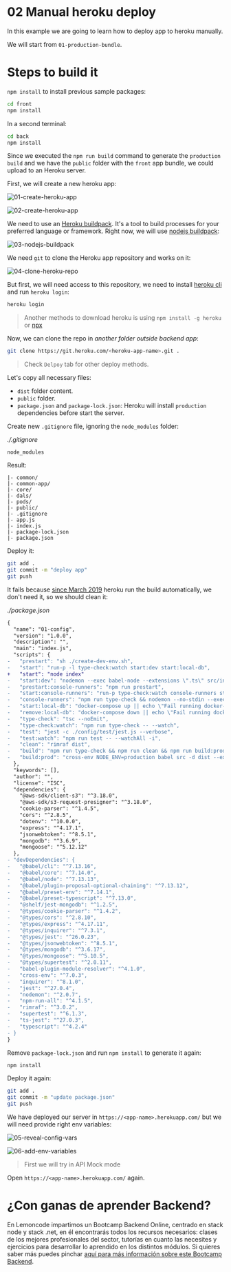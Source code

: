 # 02 Manual heroku deploy

In this example we are going to learn how to deploy app to heroku manually.

We will start from `01-production-bundle`.

# Steps to build it

`npm install` to install previous sample packages:

```bash
cd front
npm install

```

In a second terminal:

```bash
cd back
npm install

```

Since we executed the `npm run build` command to generate the `production build` and we have the `public` folder with the `front` app bundle, we could upload to an Heroku server.

First, we will create a new heroku app:

![01-create-heroku-app](./readme-resources/01-create-heroku-app.png)

![02-create-heroku-app](./readme-resources/02-create-heroku-app.png)

We need to use an [Heroku buildpack](https://elements.heroku.com/buildpacks). It's a tool to build processes for your preferred language or framework. Right now, we will use [nodejs buildpack](https://elements.heroku.com/buildpacks/heroku/heroku-buildpack-nodejs):

![03-nodejs-buildpack](./readme-resources/03-nodejs-buildpack.png)

We need `git` to clone the Heroku app repository and works on it:

![04-clone-heroku-repo](./readme-resources/04-clone-heroku-repo.png)

But first, we will need access to this repository, we need to install [heroku cli](https://devcenter.heroku.com/articles/heroku-cli#download-and-install) and run `heroku login`:

```bash
heroku login
```

> Another methods to download heroku is using `npm install -g heroku` or [npx](https://github.com/npm/npx)

Now, we can clone the repo in _another folder outside backend app_:

```bash
git clone https://git.heroku.com/<heroku-app-name>.git .
```

> Check `Delpoy` tab for other deploy methods.

Let's copy all necessary files:

- `dist` folder content.
- `public` folder.
- `package.json` and `package-lock.json`: Heroku will install `production` dependencies before start the server.

Create new `.gitignore` file, ignoring the `node_modules` folder:

_./.gitignore_

```
node_modules

```

Result:

```
|- common/
|- common-app/
|- core/
|- dals/
|- pods/
|- public/
|- .gitignore
|- app.js
|- index.js
|- package-lock.json
|- package.json

```

Deploy it:

```bash
git add .
git commit -m "deploy app"
git push

```

It fails because [since March 2019](https://devcenter.heroku.com/changelog-items/1557) heroku run the build automatically, we don't need it, so we should clean it:

_./package.json_

```diff
{
  "name": "01-config",
  "version": "1.0.0",
  "description": "",
  "main": "index.js",
  "scripts": {
-   "prestart": "sh ./create-dev-env.sh",
-   "start": "run-p -l type-check:watch start:dev start:local-db",
+   "start": "node index"
-   "start:dev": "nodemon --exec babel-node --extensions \".ts\" src/index.ts",
-   "prestart:console-runners": "npm run prestart",
-   "start:console-runners": "run-p type-check:watch console-runners start:local-db",
-   "console-runners": "npm run type-check && nodemon --no-stdin --exec babel-node -r dotenv/config --extensions \".ts\" src/console-runners/index.ts",
-   "start:local-db": "docker-compose up || echo \"Fail running docker-compose up, do it manually!\"",
-   "remove:local-db": "docker-compose down || echo \"Fail running docker-compose down, do it manually!\"",
-   "type-check": "tsc --noEmit",
-   "type-check:watch": "npm run type-check -- --watch",
-   "test": "jest -c ./config/test/jest.js --verbose",
-   "test:watch": "npm run test -- --watchAll -i",
-   "clean": "rimraf dist",
-   "build": "npm run type-check && npm run clean && npm run build:prod",
-   "build:prod": "cross-env NODE_ENV=production babel src -d dist --extensions \".ts\""
  },
  "keywords": [],
  "author": "",
  "license": "ISC",
  "dependencies": {
    "@aws-sdk/client-s3": "^3.18.0",
    "@aws-sdk/s3-request-presigner": "^3.18.0",
    "cookie-parser": "^1.4.5",
    "cors": "^2.8.5",
    "dotenv": "^10.0.0",
    "express": "^4.17.1",
    "jsonwebtoken": "^8.5.1",
    "mongodb": "^3.6.9",
    "mongoose": "^5.12.12"
  },
- "devDependencies": {
-   "@babel/cli": "^7.13.16",
-   "@babel/core": "^7.14.0",
-   "@babel/node": "^7.13.13",
-   "@babel/plugin-proposal-optional-chaining": "^7.13.12",
-   "@babel/preset-env": "^7.14.1",
-   "@babel/preset-typescript": "^7.13.0",
-   "@shelf/jest-mongodb": "^1.2.5",
-   "@types/cookie-parser": "^1.4.2",
-   "@types/cors": "^2.8.10",
-   "@types/express": "^4.17.11",
-   "@types/inquirer": "^7.3.1",
-   "@types/jest": "^26.0.23",
-   "@types/jsonwebtoken": "^8.5.1",
-   "@types/mongodb": "^3.6.17",
-   "@types/mongoose": "^5.10.5",
-   "@types/supertest": "^2.0.11",
-   "babel-plugin-module-resolver": "^4.1.0",
-   "cross-env": "^7.0.3",
-   "inquirer": "^8.1.0",
-   "jest": "^27.0.4",
-   "nodemon": "^2.0.7",
-   "npm-run-all": "^4.1.5",
-   "rimraf": "^3.0.2",
-   "supertest": "^6.1.3",
-   "ts-jest": "^27.0.3",
-   "typescript": "^4.2.4"
- }
}

```

Remove `package-lock.json` and run `npm install` to generate it again:

```bash
npm install
```

Deploy it again:

```bash
git add .
git commit -m "update package.json"
git push

```

We have deployed our server in `https://<app-name>.herokuapp.com/` but we will need provide right env variables:

![05-reveal-config-vars](./readme-resources/05-reveal-config-vars.png)

![06-add-env-variables](./readme-resources/06-add-env-variables.png)

> First we will try in API Mock mode

Open `https://<app-name>.herokuapp.com/` again.

# ¿Con ganas de aprender Backend?

En Lemoncode impartimos un Bootcamp Backend Online, centrado en stack node y stack .net, en él encontrarás todos los recursos necesarios: clases de los mejores profesionales del sector, tutorías en cuanto las necesites y ejercicios para desarrollar lo aprendido en los distintos módulos. Si quieres saber más puedes pinchar [aquí para más información sobre este Bootcamp Backend](https://lemoncode.net/bootcamp-backend#bootcamp-backend/banner).
